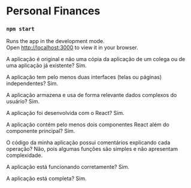 # Personal Finances

### `npm start`

Runs the app in the development mode.\
Open [http://localhost:3000](http://localhost:3000) to view it in your browser.

A aplicação é original e não uma cópia da aplicação de um colega ou de uma aplicação já existente? Sim.

A aplicação tem pelo menos duas interfaces (telas ou páginas) independentes? Sim.

A aplicação armazena e usa de forma relevante dados complexos do usuário? Sim.

A aplicação foi desenvolvida com o React? Sim.

A aplicação contém pelo menos dois componentes React além do componente principal? Sim.

O código da minha aplicação possui comentários explicando cada operação? Não, pois algumas funções são simples e não apresentam complexidade.

A aplicação está funcionando corretamente? Sim.

A aplicação está completa? Sim.
